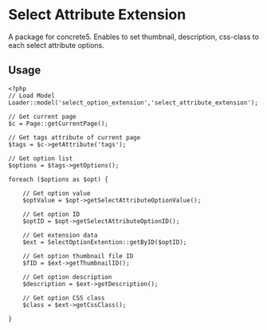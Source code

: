 # Select Attribute Extension

A package for concrete5. Enables to set thumbnail, description, css-class to each select attribute options.

## Usage

```
<?php
// Load Model
Loader::model('select_option_extension','select_attribute_extension');

// Get current page
$c = Page::getCurrentPage();

// Get tags attribute of current page
$tags = $c->getAttribute('tags');

// Get option list
$options = $tags->getOptions();

foreach ($options as $opt) {

	// Get option value
	$optValue = $opt->getSelectAttributeOptionValue();
	
	// Get option ID
	$optID = $opt->getSelectAttributeOptionID();
	
	// Get extension data
	$ext = SelectOptionExtention::getByID($optID);
	
	// Get option thumbnail file ID
	$fID = $ext->getThumbnailID();
	
	// Get option description
	$description = $ext->getDescription();
	
	// Get option CSS class
	$class = $ext->getCssClass();
	
}
```
